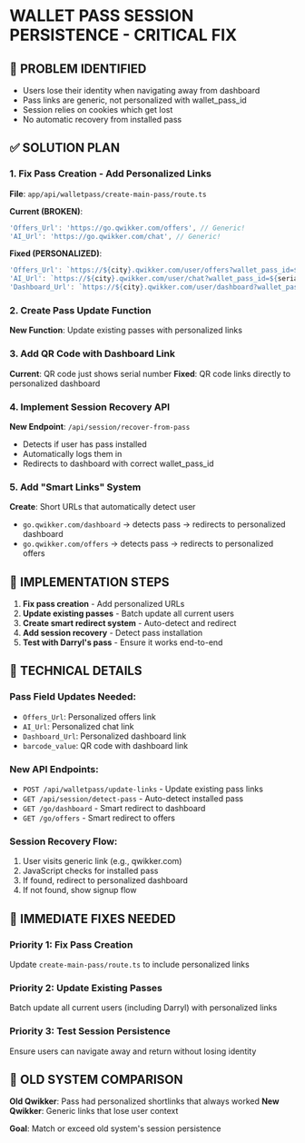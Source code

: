 # WALLET PASS SESSION PERSISTENCE - CRITICAL FIX

## 🚨 PROBLEM IDENTIFIED
- Users lose their identity when navigating away from dashboard
- Pass links are generic, not personalized with wallet_pass_id
- Session relies on cookies which get lost
- No automatic recovery from installed pass

## ✅ SOLUTION PLAN

### 1. Fix Pass Creation - Add Personalized Links
**File**: `app/api/walletpass/create-main-pass/route.ts`

**Current (BROKEN)**:
```javascript
'Offers_Url': 'https://go.qwikker.com/offers', // Generic!
'AI_Url': 'https://go.qwikker.com/chat', // Generic!
```

**Fixed (PERSONALIZED)**:
```javascript
'Offers_Url': `https://${city}.qwikker.com/user/offers?wallet_pass_id=${serialNumber}`,
'AI_Url': `https://${city}.qwikker.com/user/chat?wallet_pass_id=${serialNumber}`,
'Dashboard_Url': `https://${city}.qwikker.com/user/dashboard?wallet_pass_id=${serialNumber}`
```

### 2. Create Pass Update Function
**New Function**: Update existing passes with personalized links

### 3. Add QR Code with Dashboard Link
**Current**: QR code just shows serial number
**Fixed**: QR code links directly to personalized dashboard

### 4. Implement Session Recovery API
**New Endpoint**: `/api/session/recover-from-pass`
- Detects if user has pass installed
- Automatically logs them in
- Redirects to dashboard with correct wallet_pass_id

### 5. Add "Smart Links" System
**Create**: Short URLs that automatically detect user
- `go.qwikker.com/dashboard` → detects pass → redirects to personalized dashboard
- `go.qwikker.com/offers` → detects pass → redirects to personalized offers

## 🎯 IMPLEMENTATION STEPS

1. **Fix pass creation** - Add personalized URLs
2. **Update existing passes** - Batch update all current users
3. **Create smart redirect system** - Auto-detect and redirect
4. **Add session recovery** - Detect pass installation
5. **Test with Darryl's pass** - Ensure it works end-to-end

## 🔧 TECHNICAL DETAILS

### Pass Field Updates Needed:
- `Offers_Url`: Personalized offers link
- `AI_Url`: Personalized chat link  
- `Dashboard_Url`: Personalized dashboard link
- `barcode_value`: QR code with dashboard link

### New API Endpoints:
- `POST /api/walletpass/update-links` - Update existing pass links
- `GET /api/session/detect-pass` - Auto-detect installed pass
- `GET /go/dashboard` - Smart redirect to dashboard
- `GET /go/offers` - Smart redirect to offers

### Session Recovery Flow:
1. User visits generic link (e.g., qwikker.com)
2. JavaScript checks for installed pass
3. If found, redirect to personalized dashboard
4. If not found, show signup flow

## 🚀 IMMEDIATE FIXES NEEDED

### Priority 1: Fix Pass Creation
Update `create-main-pass/route.ts` to include personalized links

### Priority 2: Update Existing Passes  
Batch update all current users (including Darryl) with personalized links

### Priority 3: Test Session Persistence
Ensure users can navigate away and return without losing identity

## 📱 OLD SYSTEM COMPARISON

**Old Qwikker**: Pass had personalized shortlinks that always worked
**New Qwikker**: Generic links that lose user context

**Goal**: Match or exceed old system's session persistence

